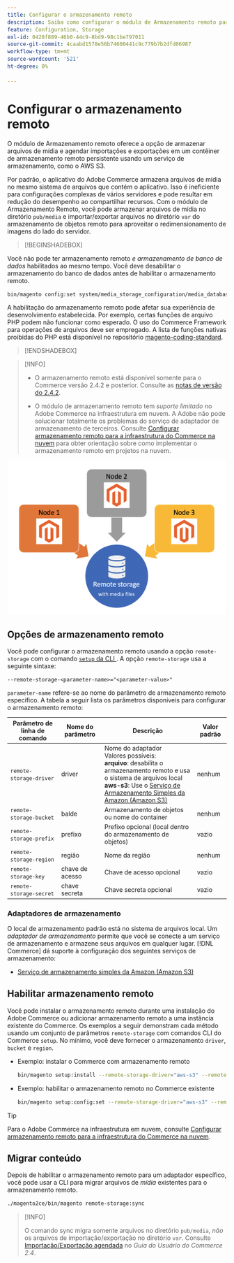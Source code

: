 ```yaml
---
title: Configurar o armazenamento remoto
description: Saiba como configurar o módulo de Armazenamento remoto para o aplicativo local do Commerce.
feature: Configuration, Storage
exl-id: 0428f889-46b0-44c9-8bd9-98c1be797011
source-git-commit: 4caabd1578e56b74600441c9c779b7b2dfd06987
workflow-type: tm+mt
source-wordcount: '521'
ht-degree: 0%

---
```


# Configurar o armazenamento remoto

O módulo de Armazenamento remoto oferece a opção de armazenar arquivos de mídia e agendar importações e exportações em um contêiner de armazenamento remoto persistente usando um serviço de armazenamento, como o AWS S3.

Por padrão, o aplicativo do Adobe Commerce armazena arquivos de mídia no mesmo sistema de arquivos que contém o aplicativo. Isso é ineficiente para configurações complexas de vários servidores e pode resultar em redução do desempenho ao compartilhar recursos. Com o módulo de Armazenamento Remoto, você pode armazenar arquivos de mídia no diretório `pub/media` e importar/exportar arquivos no diretório `var` do armazenamento de objetos remoto para aproveitar o redimensionamento de imagens do lado do servidor.

>[!BEGINSHADEBOX]

Você não pode ter armazenamento remoto _e armazenamento de banco de dados_ habilitados ao mesmo tempo. Você deve desabilitar o armazenamento do banco de dados antes de habilitar o armazenamento remoto.

```bash
bin/magento config:set system/media_storage_configuration/media_database 0
```

A habilitação do armazenamento remoto pode afetar sua experiência de desenvolvimento estabelecida. Por exemplo, certas funções de arquivo PHP podem não funcionar como esperado. O uso do Commerce Framework para operações de arquivos deve ser empregado. A lista de funções nativas proibidas do PHP está disponível no repositório [magento-coding-standard](https://github.com/magento/magento-coding-standard/blob/develop/Magento2/Sniffs/Functions/DiscouragedFunctionSniff.php).

>[!ENDSHADEBOX]

>[!INFO]
>
>- O armazenamento remoto está disponível somente para o Commerce versão 2.4.2 e posterior. Consulte as [notas de versão do 2.4.2](https://experienceleague.adobe.com/pt-br/docs/commerce-operations/release/notes/magento-open-source/2-4-2).
>
>- O módulo de armazenamento remoto tem _suporte limitado_ no Adobe Commerce na infraestrutura em nuvem. A Adobe não pode solucionar totalmente os problemas do serviço de adaptador de armazenamento de terceiros. Consulte [Configurar armazenamento remoto para a infraestrutura do Commerce na nuvem](cloud-support.md) para obter orientação sobre como implementar o armazenamento remoto em projetos na nuvem.

![Diagrama de esquema de configuração de armazenamento remoto ilustrando a relação entre o armazenamento local e na nuvem](../../assets/configuration/remote-storage-schema.png)

## Opções de armazenamento remoto

Você pode configurar o armazenamento remoto usando a opção `remote-storage` com o comando [`setup` da CLI &#x200B;](../../installation/tutorials/deployment.md). A opção `remote-storage` usa a seguinte sintaxe:

```text
--remote-storage-<parameter-name>="<parameter-value>"
```

`parameter-name` refere-se ao nome do parâmetro de armazenamento remoto específico. A tabela a seguir lista os parâmetros disponíveis para configurar o armazenamento remoto:

| Parâmetro de linha de comando | Nome do parâmetro | Descrição | Valor padrão |
|--- |--- |--- |--- |
| `remote-storage-driver` | driver | Nome do adaptador<br>Valores possíveis:<br>**arquivo**: desabilita o armazenamento remoto e usa o sistema de arquivos local <br>**aws-s3**: Use o [Serviço de Armazenamento Simples da Amazon (Amazon S3)](remote-storage-aws-s3.md) | nenhum |
| `remote-storage-bucket` | balde | Armazenamento de objetos ou nome do container | nenhum |
| `remote-storage-prefix` | prefixo | Prefixo opcional (local dentro do armazenamento de objetos) | vazio |
| `remote-storage-region` | região | Nome da região | nenhum |
| `remote-storage-key` | chave de acesso | Chave de acesso opcional | vazio |
| `remote-storage-secret` | chave secreta | Chave secreta opcional | vazio |

### Adaptadores de armazenamento

O local de armazenamento padrão está no sistema de arquivos local. Um _adaptador de armazenamento_ permite que você se conecte a um serviço de armazenamento e armazene seus arquivos em qualquer lugar. [!DNL Commerce] dá suporte à configuração dos seguintes serviços de armazenamento:

- [Serviço de armazenamento simples da Amazon (Amazon S3)](remote-storage-aws-s3.md)

## Habilitar armazenamento remoto

Você pode instalar o armazenamento remoto durante uma instalação do Adobe Commerce ou adicionar armazenamento remoto a uma instância existente do Commerce. Os exemplos a seguir demonstram cada método usando um conjunto de parâmetros `remote-storage` com comandos CLI do Commerce `setup`. No mínimo, você deve fornecer o armazenamento `driver`, `bucket` e `region`.

- Exemplo: instalar o Commerce com armazenamento remoto

  ```bash
  bin/magento setup:install --remote-storage-driver="aws-s3" --remote-storage-bucket="myBucket" --remote-storage-region="us-east-1"
  ```

- Exemplo: habilitar o armazenamento remoto no Commerce existente

  ```bash
  bin/magento setup:config:set --remote-storage-driver="aws-s3" --remote-storage-bucket="myBucket" --remote-storage-region="us-east-1"
  ```

>[!TIP]
>
>Para o Adobe Commerce na infraestrutura em nuvem, consulte [Configurar armazenamento remoto para a infraestrutura do Commerce na nuvem](cloud-support.md).

## Migrar conteúdo

Depois de habilitar o armazenamento remoto para um adaptador específico, você pode usar a CLI para migrar arquivos de _mídia_ existentes para o armazenamento remoto.

```bash
./magento2ce/bin/magento remote-storage:sync
```

>[!INFO]
>
>O comando sync migra somente arquivos no diretório `pub/media`, _não_ os arquivos de importação/exportação no diretório `var`. Consulte [Importação/Exportação agendada](https://experienceleague.adobe.com/docs/commerce-admin/systems/data-transfer/data-scheduled-import-export.html?lang=pt-BR) no _Guia do Usuário do Commerce 2.4_.

<!-- link definitions -->

[import-export]: https://docs.magento.com/user-guide/system/data-scheduled-import-export.html
